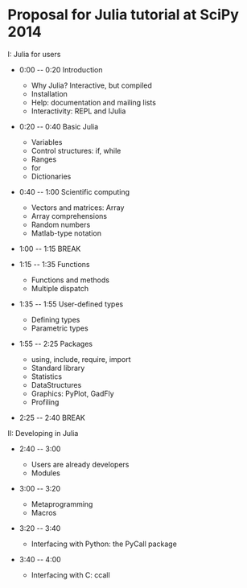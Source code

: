 # Proposal for Julia tutorial at SciPy 2014

I: Julia for users

- 0:00 -- 0:20  Introduction
    - Why Julia? Interactive, but compiled
    - Installation
    - Help: documentation and mailing lists
    - Interactivity: REPL and IJulia

- 0:20 -- 0:40 Basic Julia
    - Variables
    - Control structures: if, while
    - Ranges
    - for
    - Dictionaries

- 0:40 -- 1:00 Scientific computing
    - Vectors and matrices: Array
    - Array comprehensions
    - Random numbers
    - Matlab-type notation

- 1:00 -- 1:15 BREAK

- 1:15 -- 1:35 Functions
    - Functions and methods
    - Multiple dispatch

- 1:35 -- 1:55 User-defined types
    - Defining types
    - Parametric types

- 1:55 -- 2:25 Packages
    - using, include, require, import
    - Standard library
    - Statistics
    - DataStructures
    - Graphics: PyPlot, GadFly
    - Profiling

- 2:25 -- 2:40 BREAK

II: Developing in Julia

- 2:40 -- 3:00

    - Users are already developers
    - Modules

- 3:00 -- 3:20
    - Metaprogramming
    - Macros

- 3:20 -- 3:40
    - Interfacing with Python: the PyCall package

- 3:40 -- 4:00
    - Interfacing with C: ccall





